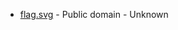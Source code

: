 * [flag.svg](https://commons.wikimedia.org/wiki/File:Hattfjelldal_komm.svg) - Public domain - Unknown

